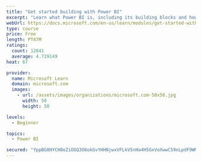 ```yaml
---
title: "Get started building with Power BI"
excerpt: "Learn what Power BI is, including its building blocks and how they work together."
webUrl: https://docs.microsoft.com/en-us/learn/modules/get-started-with-power-bi/
type: course
price: Free
length: PT47M
ratings:
  count: 12841
  average: 4.729149
heat: 67

provider:
  name: Microsoft Learn
  domain: microsoft.com
  images:
    - url: /assets/images/organizations/microsoft.com-50x50.jpg
      width: 50
      height: 50

levels:
  - Beginner

topics:
  - Power BI

secured: "YppBG8HYCH0oZiOGQ3O6okGvYHHNjwxVFLkV5nHa4H5GxVoXwwC59nLpdF9WMBEyXwgRMUX5PhBR59Rw4TgfYlz5TE7eU/uDcZS80/MkHNSLDNwoWQ4zmJiKERkO4XoBovsE+ruXn6cdTw5JcCudLgcVe1LxFPVQ2OEPdxy/tZsUi+w2pEzYMLmbcmVAleV4ru7mYdxrBoT93egZPEN2Kc8GfAef/MnF4f597mTShmMLnjzBc1HGoEK6gtUOL8wO+S2ACwXYlr/qUs9kC/Mi8mpXK6ADlioPL0VVKXsYWqb6NrbVva6wBg99CY63T4keirzB4q2s75jz/f1VipglnXW0p4bi8krrTFgsMoqc0LmZMRqOxykhVsvHb3S7aDAbZNvJ1i+Iyd4cYm1wan9UcQ==;vifMhnnUvgoyS4LXYagokQ=="
---
```


